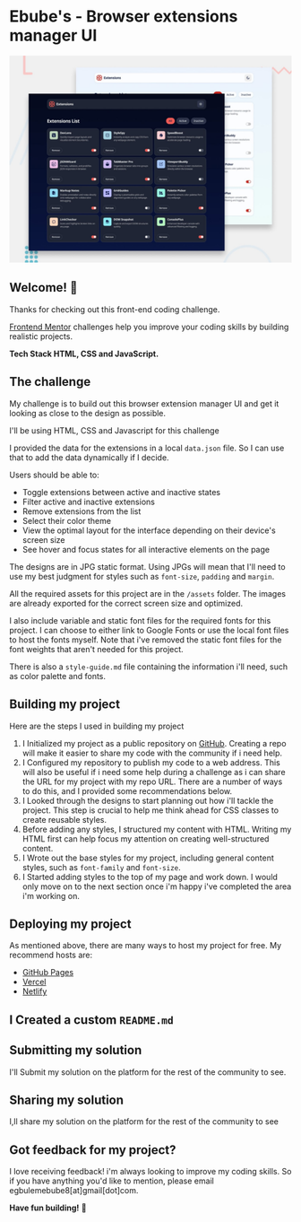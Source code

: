 # Ebube's - Browser extensions manager UI

![Design preview for the Browser extensions manager UI coding challenge](./preview.jpg)

## Welcome! 👋

Thanks for checking out this front-end coding challenge.

[Frontend Mentor](https://www.frontendmentor.io) challenges help you improve your coding skills by building realistic projects.

**Tech Stack HTML, CSS and JavaScript.**

## The challenge

My challenge is to build out this browser extension manager UI and get it looking as close to the design as possible.

I'll be using HTML, CSS and Javascript for this challenge

I provided the data for the extensions in a local `data.json` file. So I can use that to add the data dynamically if I decide.

Users should be able to: 

- Toggle extensions between active and inactive states
- Filter active and inactive extensions
- Remove extensions from the list
- Select their color theme
- View the optimal layout for the interface depending on their device's screen size
- See hover and focus states for all interactive elements on the page



The designs are in JPG static format. Using JPGs will mean that I'll need to use my best judgment for styles such as `font-size`, `padding` and `margin`. 


All the required assets for this project are in the `/assets` folder. The images are already exported for the correct screen size and optimized.

I also include variable and static font files for the required fonts for this project. I can choose to either link to Google Fonts or use the local font files to host the fonts myself. Note that i've removed the static font files for the font weights that aren't needed for this project.

There is also a `style-guide.md` file containing the information i'll need, such as color palette and fonts.

## Building my project

Here are the steps I used in building my project

1. I Initialized my project as a public repository on [GitHub](https://github.com/). Creating a repo will make it easier to share my code with the community if i need help.
2. I Configured my repository to publish my code to a web address. This will also be useful if i need some help during a challenge as i can share the URL for my project with my repo URL. There are a number of ways to do this, and I provided some recommendations below.
3. I Looked through the designs to start planning out how i'll tackle the project. This step is crucial to help me think ahead for CSS classes to create reusable styles.
4. Before adding any styles, I structured my content with HTML. Writing my HTML first can help focus my attention on creating well-structured content.
5.  I Wrote out the base styles for my project, including general content styles, such as `font-family` and `font-size`.
6. I Started adding styles to the top of my page and work down. I would only move on to the next section once i'm happy i've completed the area i'm working on.

## Deploying my project

As mentioned above, there are many ways to host my project for free. My recommend hosts are:

- [GitHub Pages](https://pages.github.com/)
- [Vercel](https://vercel.com/)
- [Netlify](https://www.netlify.com/)


## I Created a custom `README.md`


## Submitting my solution

I'll Submit my solution on the platform for the rest of the community to see. 


## Sharing my solution
I,ll share my solution on the platform for the rest of the community to see

## Got feedback for my project?

I love receiving feedback! i'm always looking to improve my coding skills. So if you have anything you'd like to mention, please email egbulemebube8[at]gmail[dot]com.

**Have fun building!** 🚀
